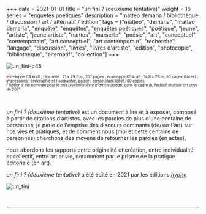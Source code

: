 +++
date = 2021-01-01
title = "un fini ? (deuxième tentative)"
weight = 16
series = "enquetes poetiques"
description = "matteo demaria / bibliothèque / discussion / art / altérnatif / édition"
tags = ["matteo", "demaria", "matteo demaria", "enquête", "enquêtes", "enquêtes poétiques", "poétique", "jeune", "artiste", "jeune artiste", "nantes", "marseille", "poésie", "art", "conceptuel", "contemporain", "art conceptuel", "art contemporain", "recherche", "langage", "discussion", "livres", "livres d'artiste", "édition", "photocopie", "bibliotheque", "alternatif", "collection"]
+++

![un_fini-p45](/images/un_fini/un_fini.gif)

<sup><sup>enveloppe C4 kraft ; bloc relié : 21 x 29,7cm, 207 pages ; enveloppe C5 kraft ; 14,8 x 21cm, 50 pages (libres) ; impressions : sérigraphie et risographie, papier : *canon black label* ; 60 copies</sup></sup>   
<sup><sup>l'édition a été nominée pour le _prix révélation livre d'artiste adagp_, dans le cadre du festival _multiple art days_ de 2021</sup></sup>

<br/>

*un fini ? (deuxième tentative)* est un document à lire et à exposer, composé à partir de citations d’artistes. avec les paroles de plus d'une centaine de personnes, je parle de l'emprise des discours dominants (de/sur l'art) sur nos vies et pratiques, et de comment nous (moi et cette centaine de personnes) cherchons des moyens de retourner les paroles (en actes).

nous abordons les rapports entre originalité et création, entre individualité et collectif, entre art et vie, notamment par le prisme de la pratique éditoriale (en art).

*un fini ? (deuxième tentative)* a été édité en 2021 par les éditions [*hyphe*](http://hyphe.fr/un-fini.php)

![un_fini](/images/un_fini/un_fini2.gif)


<br/>
<hr>

